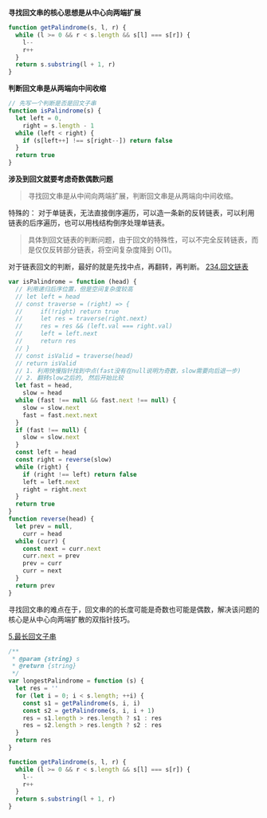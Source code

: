 **寻找回文串的核心思想是从中心向两端扩展**

```js
function getPalindrome(s, l, r) {
  while (l >= 0 && r < s.length && s[l] === s[r]) {
    l--
    r++
  }
  return s.substring(l + 1, r)
}
```

**判断回文串是从两端向中间收缩**

```js
// 先写一个判断是否是回文子串
function isPalindrome(s) {
  let left = 0,
    right = s.length - 1
  while (left < right) {
    if (s[left++] !== s[right--]) return false
  }
  return true
}
```

**涉及到回文就要考虑奇数偶数问题**

> 寻找回文串是从中间向两端扩展，判断回文串是从两端向中间收缩。

特殊的：
对于单链表，无法直接倒序遍历，可以造一条新的反转链表，可以利用链表的后序遍历，也可以用栈结构倒序处理单链表。

> 具体到回文链表的判断问题，由于回文的特殊性，可以不完全反转链表，而是仅仅反转部分链表，将空间复杂度降到 O(1)。

对于链表回文的判断，最好的就是先找中点，再翻转，再判断。
[234.回文链表](https://leetcode.cn/problems/palindrome-linked-list/submissions/)

```js
var isPalindrome = function (head) {
  // 利用递归后序位置，但是空间复杂度较高
  // let left = head
  // const traverse = (right) => {
  //     if(!right) return true
  //     let res = traverse(right.next)
  //     res = res && (left.val === right.val)
  //     left = left.next
  //     return res
  // }
  // const isValid = traverse(head)
  // return isValid
  // 1. 利用快慢指针找到中点(fast没有在null说明为奇数，slow需要向后退一步)
  // 2. 翻转slow之后的, 然后开始比较
  let fast = head,
    slow = head
  while (fast !== null && fast.next !== null) {
    slow = slow.next
    fast = fast.next.next
  }
  if (fast !== null) {
    slow = slow.next
  }
  const left = head
  const right = reverse(slow)
  while (right) {
    if (right !== left) return false
    left = left.next
    right = right.next
  }
  return true
}
function reverse(head) {
  let prev = null,
    curr = head
  while (curr) {
    const next = curr.next
    curr.next = prev
    prev = curr
    curr = next
  }
  return prev
}
```

寻找回文串的难点在于，回文串的的长度可能是奇数也可能是偶数，解决该问题的核心是从中心向两端扩散的双指针技巧。

[5.最长回文子串](https://leetcode.cn/problems/longest-palindromic-substring/submissions/)

```js
/**
 * @param {string} s
 * @return {string}
 */
var longestPalindrome = function (s) {
  let res = ''
  for (let i = 0; i < s.length; ++i) {
    const s1 = getPalindrome(s, i, i)
    const s2 = getPalindrome(s, i, i + 1)
    res = s1.length > res.length ? s1 : res
    res = s2.length > res.length ? s2 : res
  }
  return res
}

function getPalindrome(s, l, r) {
  while (l >= 0 && r < s.length && s[l] === s[r]) {
    l--
    r++
  }
  return s.substring(l + 1, r)
}
```
